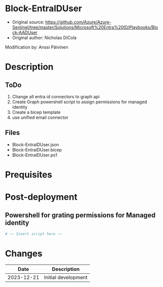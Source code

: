 # Block-EntraIDUser
- Original source: https://github.com/Azure/Azure-Sentinel/tree/master/Solutions/Microsoft%20Entra%20ID/Playbooks/Block-AADUser
- Original author: Nicholas DiCola

Modification by: Anssi Päivinen

# Description

## ToDo
1. Change all entra id connectors to graph api
2. Create Graph powershell script to assign permissions for managed identity
3. Create a bicep template 
4. use unified email connector

## Files
- Block-EntraIDUser.json
- Block-EntraIDUser.bicep
- Block-EntraIDUser.ps1

# Prequisites

# Post-deployment

## Powershell for grating permissions for Managed identity

```powershell
# ~~ Insert script here ~~
```

# Changes
|Date|Description|
|--|--|
|2023-12-21|Initial development|